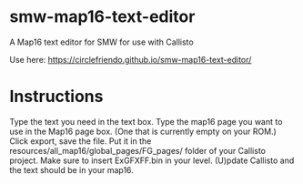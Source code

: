 # smw-map16-text-editor
A Map16 text editor for SMW for use with Callisto

Use here: https://circlefriendo.github.io/smw-map16-text-editor/

# Instructions

Type the text you need in the text box. Type the map16 page you want to use in the Map16 page box. (One that is currently empty on your ROM.) Click export, save the file. Put it in the resources/all_map16/global_pages/FG_pages/ folder of your Callisto project. Make sure to insert ExGFXFF.bin in your level. (U)pdate Callisto and the text should be in your map16.

